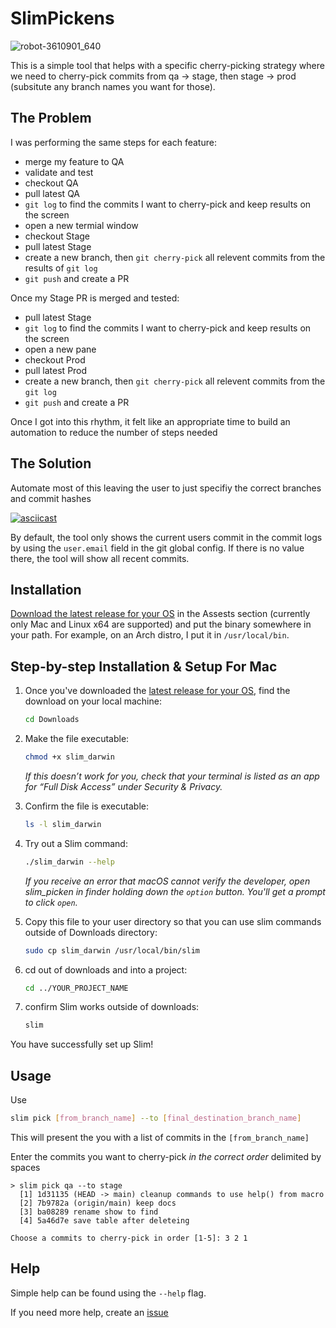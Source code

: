 # SlimPickens

![robot-3610901_640](https://user-images.githubusercontent.com/42816/128962538-d81101dd-11c1-473b-895d-aad10b4c32f1.png)


This is a simple tool that helps with a specific cherry-picking strategy where we need to cherry-pick commits from
qa -> stage, then stage -> prod (subsitute any branch names you want for those).

## The Problem

I was performing the same steps for each feature:

* merge my feature to QA
* validate and test
* checkout QA
* pull latest QA
* `git log` to find the commits I want to cherry-pick and keep results on the screen
* open a new termial window
* checkout Stage
* pull latest Stage
* create a new branch, then `git cherry-pick` all relevent commits from the results of `git log`
* `git push` and create a PR

Once my Stage PR is merged and tested:

* pull latest Stage
* `git log` to find the commits I want to cherry-pick and keep results on the screen
* open a new pane
* checkout Prod
* pull latest Prod
* create a new branch, then `git cherry-pick` all relevent commits from the `git log`
* `git push` and create a PR

Once I got into this rhythm, it felt like an appropriate time to build an automation to
reduce the number of steps needed

## The Solution

Automate most of this leaving the user to just specifiy the correct branches and commit hashes

[![asciicast](https://asciinema.org/a/nLszBBjuSWjOzfvZFnKiaDWRh.png)](https://asciinema.org/a/nLszBBjuSWjOzfvZFnKiaDWRh)

By default, the tool only shows the current users commit in the commit logs by using the `user.email` field in the git global config.
If there is no value there, the tool will show all recent commits.

## Installation
[Download the latest release for your OS](https://github.com/silbermm/slim_pickens/releases) in the Assests section (currently only Mac and Linux x64 are supported) and put the binary somewhere in your path. For example, on an Arch distro, I put it in `/usr/local/bin`.

## Step-by-step Installation & Setup For Mac
1.  Once you've downloaded the [latest release for your OS](https://github.com/silbermm/slim_pickens/releases),
find the download on your local machine:  
    ```bash
    cd Downloads
    ```

2.  Make the file executable:
    ```bash
    chmod +x slim_darwin
    ```
    <em>If this doesn’t work for you, check that your terminal is listed as an app for “Full Disk Access” under Security & Privacy.</em>


3.  Confirm the file is executable: 
    ```bash
    ls -l slim_darwin
    ```
    
4.  Try out a Slim command:
    ```bash
    ./slim_darwin --help
    ```
    <em>If you receive an error that macOS cannot verify the developer, open slim_picken in finder holding down the `option` button. You'll get a prompt to click `open`.</em>

5.  Copy this file to your user directory so that you can use slim commands outside of Downloads directory: 
    ```bash
    sudo cp slim_darwin /usr/local/bin/slim
    ```
6.  cd out of downloads and into a project:
    ```bash
    cd ../YOUR_PROJECT_NAME
    ```
7. confirm Slim works outside of downloads:
    ```bash
    slim
    ```

You have successfully set up Slim!

## Usage

Use
```bash
slim pick [from_branch_name] --to [final_destination_branch_name]
```

This will present the you with a list of commits in the `[from_branch_name]`

Enter the commits you want to cherry-pick *in the correct order* delimited by spaces

```
> slim pick qa --to stage
  [1] 1d31135 (HEAD -> main) cleanup commands to use help() from macro
  [2] 7b9782a (origin/main) keep docs
  [3] ba08289 rename show to find
  [4] 5a46d7e save table after deleteing

Choose a commits to cherry-pick in order [1-5]: 3 2 1
```

## Help

Simple help can be found using the `--help` flag.

If you need more help, create an [issue](https://github.com/silbermm/slim_pickens/pulls)
